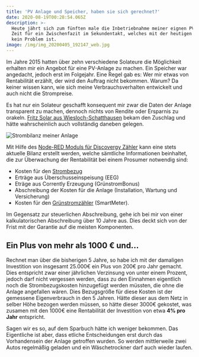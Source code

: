 ```yaml
---
title: 'PV Anlage und Speicher, haben sie sich gerechnet?'
date: 2020-08-19T00:28:54.065Z
description: >-
  Heute jährt sich zum fünften male die Inbetriebnahme meiner eignen PV Anlage.
  Zeit für ein Zwischenfazit im Sekundentakt, welches mit der heutigen Technik
  kein Problem ist.
image: /img/img_20200405_192147_web.jpg
---
```

Im Jahre 2015 hatten über zehn verschiedene Solateure die Möglichkeit erhalten mir ein Angebot für eine PV-Anlage zu machen. Ein Speicher war angedacht, jedoch erst im Folgejahr. Eine Regel gab es: Wer mir etwas von Rentabilität erzählt, der wird den Auftrag nicht bekommen. Warum? Da keiner wissen kann, wie sich meine Verbrauchsverhalten entwickelt und auch nicht die Strompreise. 

Es hat nur ein Solateur geschafft konsequent mir zwar die Daten der Anlage transparent zu machen,  dennoch nichts von Rendite oder Ersparnis zu orakeln. [Fritz Solar aus Wiesloch-Schatthausen](https://www.fritzsolar.de/)  bekam den Zuschlag und hätte wahrscheinlich auch vollständig daneben gelegen. 

![Strombilanz meiner Anlage](/img/strombilanz.png "Strombilanz meiner Anlage")

Mit Hilfe des [Node-RED Moduls für Discovergy Zähler](https://flows.nodered.org/node/node-red-contrib-discovergy-meter) kann eine stets aktuelle Bilanz erstellt werden, welche sämtliche Informationen beinhaltet, die zur Überwachung der Rentabilität bei einem Prosumer notwendig sind:

* Kosten für den [Strombezug](https://www.corrently.de/tarifrechner.html)
* Erträge aus Überschusseinspeisung (EEG)
* Eträge aus Corrently Erzeugung (GrünstromBonus)
* Abschreibung der Kosten für die Anlage (Installation, Wartung und Versicherung)
* Kosten für den [Grünstromzähler](https://www.corrently.de/transparenz/bestellung-smartmeter/) (SmartMeter).

Im Gegensatz zur steuerlichen Abschreibung, gehe ich bei mir von einer kalkulatorischen Abschreibung über 10 Jahre aus. Dies deckt sich von der Frist mit der Garantie auf die meisten Komponenten. 

## Ein Plus von mehr als 1000 € und...

Rechnet man über die bisherigen 5 Jahre, so habe ich mit der damaligen Investition von insgesamt 25.000€ ein Plus von 200€ pro Jahr gemacht. Dies entspricht zwar einer jährlichen Verzinsung von unter einem Prozent, jedoch darf nicht vergessen werden, dass zu den Einnahmen eigentlich noch die Strombezugskosten hinzugefügt werden müssten, die ohne die Anlage angefallen wären.  Dies Bezugsgröße für diese Kosten ist der gemessene Eigenverbrauch in den 5 Jahren. Hätte dieser aus dem Netz in selber Höhe bezogen werden müssen, so hätte dieser 3000€ gekostet, was zusamen mit den 1000€ eine Rentabilität der Investition von etwa **4% pro Jahr** entspricht.

Sagen wir es so, auf dem Sparbuch hätte ich weniger bekommen. Das Eigentliche ist aber, dass etliche Entscheidungen erst durch das Vorhandensein der Anlage getroffen wurden. So werden mittlerweile zwei Autos regelmäßig geladen und ein Wäschetrockner darf auch wieder laufen.
